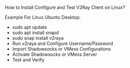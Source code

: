How to Install Configure and Test V2Ray Client on Linux?

Example For Linux Ubuntu Desktop:
- sudo apt update
- sudo apt install snapd
- sudo snap install v2raya
- Run v2raya and Configure Username/Password
- Import Shadowsocks or VMess Configurations
- Activate Shadowsocks or VMess Server
- Test and Verify

